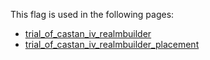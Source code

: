 This flag is used in the following pages:
 - [trial_of_castan_iv_realmbuilder](../events/trial_of_castan_iv_realmbuilder.md)
 - [trial_of_castan_iv_realmbuilder_placement](../events/trial_of_castan_iv_realmbuilder_placement.md)
